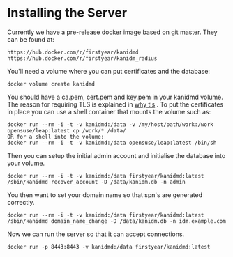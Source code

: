 # Installing the Server

Currently we have a pre-release docker image based on git master. They can be found at:

    https://hub.docker.com/r/firstyear/kanidmd
    https://hub.docker.com/r/firstyear/kanidm_radius

You'll need a volume where you can put certificates and the database:

    docker volume create kanidmd

You should have a ca.pem, cert.pem and key.pem in your kanidmd volume. The reason for requiring
TLS is explained in [why tls](./why_tls.md) . To put the certificates in place you can use a shell container
that mounts the volume such as:

    docker run --rm -i -t -v kanidmd:/data -v /my/host/path/work:/work opensuse/leap:latest cp /work/* /data/
    OR for a shell into the volume:
    docker run --rm -i -t -v kanidmd:/data opensuse/leap:latest /bin/sh

Then you can setup the initial admin account and initialise the database into your volume.

    docker run --rm -i -t -v kanidmd:/data firstyear/kanidmd:latest /sbin/kanidmd recover_account -D /data/kanidm.db -n admin

You then want to set your domain name so that spn's are generated correctly.

    docker run --rm -i -t -v kanidmd:/data firstyear/kanidmd:latest /sbin/kanidmd domain_name_change -D /data/kanidm.db -n idm.example.com

Now we can run the server so that it can accept connections.

    docker run -p 8443:8443 -v kanidmd:/data firstyear/kanidmd:latest

